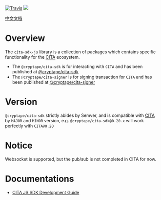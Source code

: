 [![Travis](https://travis-ci.org/cryptape/cita-sdk-js.svg?branch=develop)](https://travis-ci.org/cryptape/cita-sdk-js)
![](https://camo.githubusercontent.com/ecafd86d8356a1adc60fb4fd393bcc7584187f99/68747470733a2f2f696d672e736869656c64732e696f2f62616467652f6d61696e7461696e6564253230776974682d6c65726e612d6363303066662e737667)

[中文文档](https://github.com/cryptape/cita-sdk-js/blob/develop/docs/zh-CN/overview.md)

# Overview

The `cita-sdk-js` library is a collection of packages which contains specific functionality for the [CITA](https://citahub.com/) ecosystem.

- The `@cryptape/cita-sdk` is for interacting with `CITA` and has been published at [@cryptape/cita-sdk](https://www.npmjs.com/package/@cryptape/cita-sdk)
- The `@cryptape/cita-signer` is for signing transaction for `CITA` and has been published at [@cryptape/cita-signer](https://www.npmjs.com/package/@cryptape/cita-signer)

# Version

`@cryptape/cita-sdk` strictly abides by Semver, and is compatible with [CITA](https://github.com/cryptape/cita) by `MAJOR` and `MINOR` version, e.g. `@cryptape/cita-sdk@0.20.x` will work perfectly with `CITA@0.20`

# Notice

Websocket is supported, but the pub/sub is not completed in CITA for now.

# Documentations

- [CITA JS SDK Development Guide](docs/zh-CN/cita-js-sdk-development-guide.md)
